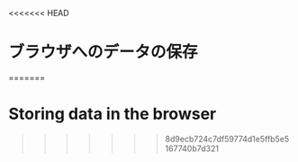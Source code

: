 
<<<<<<< HEAD
# ブラウザへのデータの保存
=======
# Storing data in the browser
>>>>>>> 8d9ecb724c7df59774d1e5ffb5e5167740b7d321
